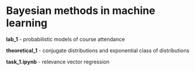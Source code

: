# Bayesian methods in machine learning

**lab_1** - probabilistic models of course attendance

**theoretical_1** - conjugate distributions and exponential class of distributions

**task_1.ipynb** - relevance vector regression
